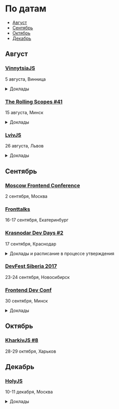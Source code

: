 # По датам

- [Август](#Август)
- [Сентябрь](#Сентябрь)
- [Октябрь](#Октябрь)
- [Декабрь](#Декабрь)

## Август

### [VinnytsiaJS](http://vinnytsiajs.org/)

5 августа, Винница

<details>
  <summary>Доклады</summary>

  - «Accelerated Mobile Pages: Making the Web Fast and Compelling», Denis Vlassenko
  - «Custom CLI tools in the project. Flexibility and comfort for every day tasks automatisation. Command line tools in NodeJS: How to create, where to use, how to adopt for the project. General overview, tools, common tasks etc.», Denis Kuzin
  - «React Next - Fiber and Some other neat things», Yevhen Shemet
  - «Implementing UI testing using screenshots in CI process», Sergey Puzankov
  - «Multipackages applications: what? why? when?», Andrey Kucherenko
  - «PWA - native apps power in web», Borys Mohyla
  - «Serverless applications with cross-cloud experience», Andriy Deren
  - «Immutable.js under the hood», Vitali Fokin
  - «Docker for Node.js Developer», Nikita Galkin
  - «Project experience in Angular2+», Kostiantyn Hryshyn
  - «Machines must suffer», Oleksandr Pavlyshch

</details>

### [The Rolling Scopes #41](https://minsk.rollingscopes.com/)

15 августа, Минск

<details>
  <summary>Доклады</summary>

  - «Декорируем JavaScript», Денис Влассенко
  - «История одного проекта Wargaming», Петр Романовский
  - «Persistent memory and Linux», Кирилл Шутемов

</details>

### [LvivJS](http://www.lvivjs.org.ua/)

26 августа, Львов

<details>
  <summary>Доклады</summary>

  - «WebVR - the next frontier», Martin Splitt
  - «Honey, we have a chatbot», Roman Rodomanskyy 
  - «Code Transformation for Fun and Profit», Roman Liutikov
  - «Building serverless applications with firebase and google functions», Artem Arkhipov
  - «TV in Browsers: Live Cases», Aliaksandr Karlovich
  - «Evolutionary Programming on JS», Dmytro Tarasenko

</details>

<!-- 
 -->
## Сентябрь

### [Moscow Frontend Conference](http://frontconf.moscow)

2 сентября, Москва

### [Fronttalks](http://fronttalks.ru)

16-17 сентября, Екатеринбург

### [Krasnodar Dev Days #2](https://krddevdays.timepad.ru/event/512166/)

17 сентября, Краснодар

<details>
  <summary>Доклады и расписание в процессе утверждения</summary>

  - «Nuxt.js — фреймворк для приложений на Vue.js», Андрей Солодовников
  - «Построение высокопроизводительного отказоустойчивого хранилища для Big Data и Stateful сервисов», Евгений Хашин
  - «Тест Джоэла Спольски. 20 лет спустя. Наши дни», Иван Муратов

</details>

### [DevFest Siberia 2017](https://gdg-siberia.com)

23-24 сентября, Новосибирск

### [Frontend Dev Conf](https://fdconf.by/ru/)

30 сентября, Минск

<details>
  <summary>Доклады</summary>

  - «Bring WEB to the game client», Maxim Schepelin (Wargaming)
  - «The rise of Javascript Robotics», Markus Leutwyler
  - «A deep dive into the web-audio API», Sam Bellen
  - «Handling GraphQL with React and Apollo», Radoslav Stankov

</details>

<!-- 
 -->
## Октябрь

### [KharkivJS #8](http://kharkivjs.org/)

28-29 октября, Харьков

<!-- 
 -->
## Декабрь

### [HolyJS](https://holyjs-moscow.ru/)

10-11 декабря, Москва

<details>
  <summary>Доклады</summary>
  
  - «The Post JavaScript Apocalypse», Douglas Crockford
  - «Managing Asynchronicity with RQ», Douglas Crockford
  - «New Adventures in Responsive Web Design», Виталий Фридман
  - «Big Bang Redesign: Smashing Magazine’s 2017 Relaunch, a Case Study», Виталий Фридман
  - «Better, faster, stronger — getting more from the web platform», Martin Splitt
  - «/Reg(exp){2}lained/: Demystifying Regular Expressions», Lea Verou
  - «Bending time with Schedulers and RxJS 5», Gerard Sans
  - «HyperDB — a scalable key-value store», Mathias Buus Madsen
  - «Testing serverless applications», Slobodan Stojanovic

</details>
